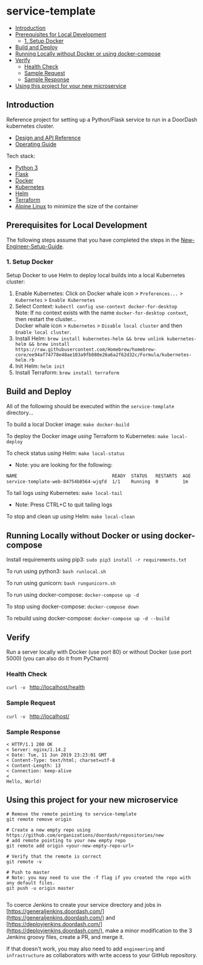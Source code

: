 # service-template

* [Introduction](README.md#introduction)
* [Prerequisites for Local Development](README.md#prerequisites-for-local-development)
  * [1. Setup Docker](README.md#1-setup-docker)
* [Build and Deploy](README.md#build-and-deploy)
* [Running Locally without Docker or using docker-compose](README.md#running-locally-without-docker-or-using-docker-compose)
* [Verify](README.md#verify)
  * [Health Check](README.md#health-check)
  * [Sample Request](README.md#sample-request)
  * [Sample Response](README.md#sample-response)
* [Using this project for your new microservice](README.md#using-this-project-for-your-new-microservice)

## Introduction

Reference project for setting up a Python/Flask service to run in a DoorDash kubernetes cluster.

* [Design and API Reference](DESIGN.md "Title")
* [Operating Guide](OPERATING.md "Title")

Tech stack:
 * [Python 3](https://docs.python.org/3/)
 * [Flask](http://flask.pocoo.org/)
 * [Docker](https://docs.docker.com/)
 * [Kubernetes](https://kubernetes.io/docs/home/)
 * [Helm](https://docs.helm.sh/)
 * [Terraform](https://www.terraform.io/docs/)
 * [Alpine Linux](https://alpinelinux.org/) to minimize the size of the container


## Prerequisites for Local Development

The following steps assume that you have completed the steps in the
[New-Engineer-Setup-Guide](https://github.com/doordash/doordash-eng-wiki/blob/master/docs/New-Engineer-Setup-Guide.md).

### 1. Setup Docker

Setup Docker to use Helm to deploy local builds into a local Kubernetes cluster:
  1. Enable Kubernetes: Click on Docker whale icon > `Preferences...` > `Kubernetes` > `Enable Kubernetes`
  2. Select Context: `kubectl config use-context docker-for-desktop`<br>
     Note: If no context exists with the name `docker-for-desktop context`, then restart the cluster...<br>
     Docker whale icon > `Kubernetes` > `Disable local cluster` and then `Enable local cluster`.
  3. Install Helm: `brew install kubernetes-helm && brew unlink kubernetes-helm && brew install https://raw.githubusercontent.com/Homebrew/homebrew-core/ee94af74778e48ae103a9fb080e26a6a2f62d32c/Formula/kubernetes-helm.rb`
  4. Init Helm: `helm init`
  5. Install Terraform: `brew install terraform`


## Build and Deploy

All of the following should be executed within the `service-template` directory...

To build a local Docker image: `make docker-build`

To deploy the Docker image *using* Terraform to Kubernetes: `make local-deploy`

To check status *using* Helm: `make local-status`

 * Note: you are looking for the following:
 ```bash
NAME                                   READY  STATUS   RESTARTS  AGE
service-template-web-84754b8564-wjqfd  1/1    Running  0         1m
 ```

To tail logs *using* Kubernetes: `make local-tail`

 * Note: Press CTRL+C to quit tailing logs

To stop and clean up *using* Helm: `make local-clean`


## Running Locally without Docker or using docker-compose

Install requirements using pip3: `sudo pip3 install -r requirements.txt`

To run using python3: `bash runlocal.sh`

To run using gunicorn: `bash rungunicorn.sh`

To run using docker-compose: `docker-compose up -d`

To stop using docker-compose: `docker-compose down`

To rebuild using docker-compose: `docker-compose up -d --build`


## Verify

Run a server locally with Docker (use port 80) or without Docker (use port 5000) (you can also do it from PyCharm)

### Health Check

`curl -v ` [http://localhost/health](http://localhost/health)

### Sample Request

`curl -v ` [http://localhost/](http://localhost/)

### Sample Response

```
< HTTP/1.1 200 OK
< Server: nginx/1.14.2
< Date: Tue, 11 Jun 2019 23:23:01 GMT
< Content-Type: text/html; charset=utf-8
< Content-Length: 13
< Connection: keep-alive
<
Hello, World!
```


## Using this project for your new microservice
```
# Remove the remote pointing to service-template
git remote remove origin

# Create a new empty repo using https://github.com/organizations/doordash/repositories/new
# add remote pointing to your new empty repo
git remote add origin <your-new-empty-repo-url>

# Verify that the remote is correct
git remote -v

# Push to master
# Note: you may need to use the -f flag if you created the repo with any default files.
git push -u origin master


```

To coerce Jenkins to create your service directory and jobs in
[https://generaljenkins.doordash.com/](https://generaljenkins.doordash.com/)
and [https://deployjenkins.doordash.com/](https://deployjenkins.doordash.com/),
make a minor modification to the 3 Jenkins groovy files, create a PR, and merge it.

If that doesn't work, you may also need to add `engineering` and `infrastructure` as collaborators with write access to
your GitHub repository.
